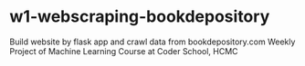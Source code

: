 # w1-webscraping-bookdepository
Build website by flask app and crawl data from bookdepository.com
Weekly Project  of Machine Learning Course at Coder School, HCMC
